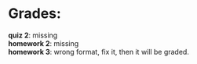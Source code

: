 # Grades:

**quiz 2**:   	missing    
**homework 2**: missing 	    
**homework 3**:  wrong format, fix it, then it will be graded.   
